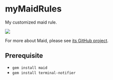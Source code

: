 # myMaidRules
My customized maid rule.

![](https://dl.dropboxusercontent.com/u/4893189/maidnoti.png)


For more about Maid, please see [its GitHub project](https://github.com/benjaminoakes/maid).

## Prerequisite
- `gem install maid` 
- `gem install terminal-notifier`
